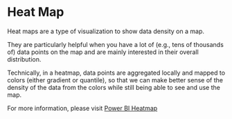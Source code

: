 # Heat Map

Heat maps are a type of visualization to show data density on a map. 

They are particularly helpful when you have a lot of (e.g., tens of thousands of) data points on the map and are mainly interested in their overall distribution. 

Technically, in a heatmap, data points are aggregated locally and mapped to colors (either gradient or quantile), so that we can make better sense of the density of the data from the colors while still being able to see and use the map. 

For more information, please visit [Power BI Heatmap](https://weiweicui.github.io/PowerBI-Heatmap)